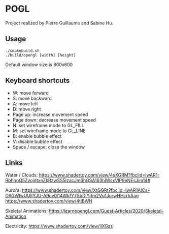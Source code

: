 # POGL

Project realized by Pierre Guillaume and Sabine Hu.

## Usage
```shell
./cmakebuild.sh
./build/opengl [width] [height]
```

Default window size is 800x600

## Keyboard shortcuts
* W: move forward
* S: move backward
* A: move left
* D: move right
* Page up: increase movement speed
* Page down: decrease movement speed
* N: set wireframe mode to GL\_FILL
* M: set wireframe mode to GL\_LINE
* B: enable bubble effect
* V: disable bubble effect
* Space / escape: close the window

## Links

Water / Clouds:
https://www.shadertoy.com/view/4sXGRM?fbclid=IwAR1-RbhhoQ5ZvojdtxeZkRzwSS5lzacJm6hGSA163hlWsxVlP9eNEsJim14#

Aurora:
https://www.shadertoy.com/view/XtGGRt?fbclid=IwAR1AICs-DAGWlwUUlIYJU-A9uv0l14WkfY7SbDlYrIm2Vu1JurwHHcrhAag
https://www.shadertoy.com/view/4tlBWH

Skeletal Animations:
https://learnopengl.com/Guest-Articles/2020/Skeletal-Animation

Electricity:
https://www.shadertoy.com/view/llXGzs
